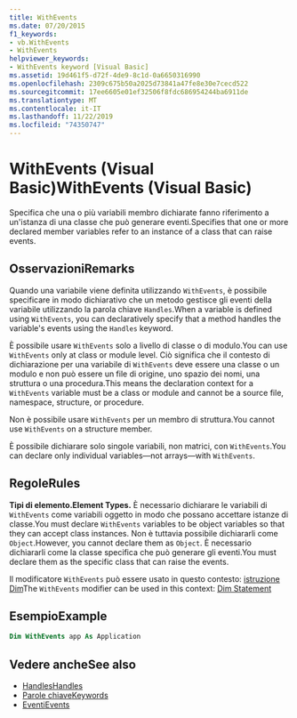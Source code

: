 ```yaml
---
title: WithEvents
ms.date: 07/20/2015
f1_keywords:
- vb.WithEvents
- WithEvents
helpviewer_keywords:
- WithEvents keyword [Visual Basic]
ms.assetid: 19d461f5-d72f-4de9-8c1d-0a6650316990
ms.openlocfilehash: 2309c675b50a2025d73841a47fe8e30e7cecd522
ms.sourcegitcommit: 17ee6605e01ef32506f8fdc686954244ba6911de
ms.translationtype: MT
ms.contentlocale: it-IT
ms.lasthandoff: 11/22/2019
ms.locfileid: "74350747"
---
```

# <a name="withevents-visual-basic"></a><span data-ttu-id="31787-102">WithEvents (Visual Basic)</span><span class="sxs-lookup"><span data-stu-id="31787-102">WithEvents (Visual Basic)</span></span>
<span data-ttu-id="31787-103">Specifica che una o più variabili membro dichiarate fanno riferimento a un'istanza di una classe che può generare eventi.</span><span class="sxs-lookup"><span data-stu-id="31787-103">Specifies that one or more declared member variables refer to an instance of a class that can raise events.</span></span>

## <a name="remarks"></a><span data-ttu-id="31787-104">Osservazioni</span><span class="sxs-lookup"><span data-stu-id="31787-104">Remarks</span></span>

<span data-ttu-id="31787-105">Quando una variabile viene definita utilizzando `WithEvents`, è possibile specificare in modo dichiarativo che un metodo gestisce gli eventi della variabile utilizzando la parola chiave `Handles`.</span><span class="sxs-lookup"><span data-stu-id="31787-105">When a variable is defined using `WithEvents`, you can declaratively specify that a method handles the variable's events using the `Handles` keyword.</span></span>

<span data-ttu-id="31787-106">È possibile usare `WithEvents` solo a livello di classe o di modulo.</span><span class="sxs-lookup"><span data-stu-id="31787-106">You can use `WithEvents` only at class or module level.</span></span> <span data-ttu-id="31787-107">Ciò significa che il contesto di dichiarazione per una variabile di `WithEvents` deve essere una classe o un modulo e non può essere un file di origine, uno spazio dei nomi, una struttura o una procedura.</span><span class="sxs-lookup"><span data-stu-id="31787-107">This means the declaration context for a `WithEvents` variable must be a class or module and cannot be a source file, namespace, structure, or procedure.</span></span>

<span data-ttu-id="31787-108">Non è possibile usare `WithEvents` per un membro di struttura.</span><span class="sxs-lookup"><span data-stu-id="31787-108">You cannot use `WithEvents` on a structure member.</span></span>

<span data-ttu-id="31787-109">È possibile dichiarare solo singole variabili, non matrici, con `WithEvents`.</span><span class="sxs-lookup"><span data-stu-id="31787-109">You can declare only individual variables—not arrays—with `WithEvents`.</span></span>

## <a name="rules"></a><span data-ttu-id="31787-110">Regole</span><span class="sxs-lookup"><span data-stu-id="31787-110">Rules</span></span>

<span data-ttu-id="31787-111">**Tipi di elemento.**</span><span class="sxs-lookup"><span data-stu-id="31787-111">**Element Types.**</span></span> <span data-ttu-id="31787-112">È necessario dichiarare le variabili di `WithEvents` come variabili oggetto in modo che possano accettare istanze di classe.</span><span class="sxs-lookup"><span data-stu-id="31787-112">You must declare `WithEvents` variables to be object variables so that they can accept class instances.</span></span> <span data-ttu-id="31787-113">Non è tuttavia possibile dichiararli come `Object`.</span><span class="sxs-lookup"><span data-stu-id="31787-113">However, you cannot declare them as `Object`.</span></span> <span data-ttu-id="31787-114">È necessario dichiararli come la classe specifica che può generare gli eventi.</span><span class="sxs-lookup"><span data-stu-id="31787-114">You must declare them as the specific class that can raise the events.</span></span>

<span data-ttu-id="31787-115">Il modificatore `WithEvents` può essere usato in questo contesto: [istruzione Dim](../../../visual-basic/language-reference/statements/dim-statement.md)</span><span class="sxs-lookup"><span data-stu-id="31787-115">The `WithEvents` modifier can be used in this context: [Dim Statement](../../../visual-basic/language-reference/statements/dim-statement.md)</span></span>

## <a name="example"></a><span data-ttu-id="31787-116">Esempio</span><span class="sxs-lookup"><span data-stu-id="31787-116">Example</span></span>

```vb
Dim WithEvents app As Application
```

## <a name="see-also"></a><span data-ttu-id="31787-117">Vedere anche</span><span class="sxs-lookup"><span data-stu-id="31787-117">See also</span></span>

- [<span data-ttu-id="31787-118">Handles</span><span class="sxs-lookup"><span data-stu-id="31787-118">Handles</span></span>](../../../visual-basic/language-reference/statements/handles-clause.md)
- [<span data-ttu-id="31787-119">Parole chiave</span><span class="sxs-lookup"><span data-stu-id="31787-119">Keywords</span></span>](../../../visual-basic/language-reference/keywords/index.md)
- [<span data-ttu-id="31787-120">Eventi</span><span class="sxs-lookup"><span data-stu-id="31787-120">Events</span></span>](../../../visual-basic/programming-guide/language-features/events/index.md)
